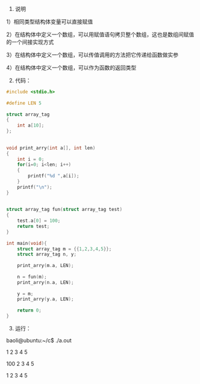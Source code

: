1. 说明

1）相同类型结构体变量可以直接赋值

2）在结构体中定义一个数组，可以用赋值语句拷贝整个数组，这也是数组间赋值的一个间接实现方式

3）在结构体中定义一个数组，可以传值调用的方法把它传递给函数做实参

4）在结构体中定义一个数组，可以作为函数的返回类型

 

2. 代码：
```c
#include <stdio.h>
 
#define LEN 5
 
struct array_tag
{
    int a[10];
};
 
 
void print_arry(int a[], int len)
{
    int i = 0;
    for(i=0; i<len; i++)
    {
        printf("%d ",a[i]);
    }
    printf("\n");    
}
 
 
struct array_tag fun(struct array_tag test)
{
    test.a[0] = 100;
    return test;
}
 
int main(void){
    struct array_tag m = {{1,2,3,4,5}};
    struct array_tag n, y;
 
    print_arry(m.a, LEN);
 
    n = fun(m);
    print_arry(n.a, LEN);
 
    y = m;
    print_arry(y.a, LEN);
 
    return 0;
}
```

3. 运行：

baoli@ubuntu:~/c$ ./a.out
 
1 2 3 4 5
 
100 2 3 4 5
 
1 2 3 4 5
